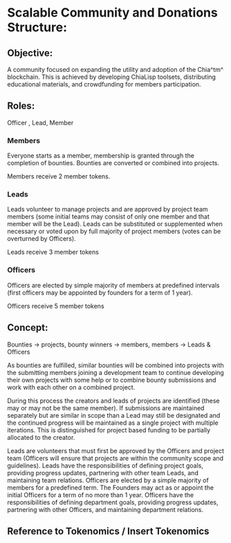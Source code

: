 # Scalable Community and Donations Structure:

## Objective:
A community focused on expanding the utility and adoption of the Chia^tm^ blockchain.
This is achieved by developing ChiaLisp toolsets, distributing educational materials, and crowdfunding for members participation.  

## Roles:
Officer , Lead, Member

### Members
Everyone starts as a member, membership is granted through the completion of bounties. Bounties are converted or combined into projects.

Members receive 2 member tokens.

### Leads
Leads volunteer to manage projects and are approved by project team members (some initial teams may consist of only one member and that member will be the Lead). Leads can be substituted or supplemented when necessary or voted upon by full majority of project members (votes can be overturned by Officers).

Leads receive 3 member tokens

### Officers
Officers are elected by simple majority of members at predefined intervals (first officers may be appointed by founders for a term of 1 year).

Officers receive 5 member tokens

## Concept:
Bounties -> projects, bounty winners -> members, members -> Leads & Officers

As bounties are fulfilled, similar bounties will be combined into projects with the submitting members joining a development team to continue developing their own projects with some help or to combine bounty submissions and work with each other on a combined project.

During this process the creators and leads of projects are identified (these may or may not be the same member). If submissions are maintained separately but are similar in scope than a Lead may still be designated and the continued progress will be maintained as a single project with multiple iterations. This is distinguished for project based funding to be partially allocated to the creator.

Leads are volunteers that must first be approved by the Officers and project team (Officers will ensure that projects are within the community scope and guidelines). Leads have the responsibilities of defining project goals, providing progress updates, partnering with other team Leads, and maintaining team relations.
Officers are elected by a simple majority of members for a predefined term. The Founders may act as or appoint the initial Officers for a term of no more than 1 year. Officers have the responsibilities of defining department goals, providing progress updates, partnering with other Officers, and maintaining department relations.

## Reference to Tokenomics / Insert Tokenomics

